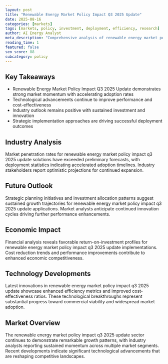 ```yaml
---
layout: post
title: "Renewable Energy Market Policy Impact Q3 2025 Update"
date: 2025-08-16
categories: [markets]
tags: [markets, policy, investment, deployment, efficiency, research]
author: AI Energy Analyst
meta_description: "Comprehensive analysis of renewable energy market policy impact q3 2025 update covering market trends, technology developments, and industry outlook. Discover key insights and future projections."
reading_time: 1
featured: false
seo_score: 88
subcategory: policy
---
```


## Key Takeaways

- Renewable Energy Market Policy Impact Q3 2025 Update demonstrates strong market momentum with accelerating adoption rates
- Technological advancements continue to improve performance and cost-effectiveness
- Industry outlook remains positive with sustained investment and innovation
- Strategic implementation approaches are driving successful deployment outcomes

## Industry Analysis

Market penetration rates for renewable energy market policy impact q3 2025 update solutions have exceeded preliminary forecasts, with deployment statistics indicating accelerated adoption timelines. Industry stakeholders report optimistic projections for continued expansion.

## Future Outlook

Strategic planning initiatives and investment allocation patterns suggest sustained growth trajectories for renewable energy market policy impact q3 2025 update applications. Market analysts anticipate continued innovation cycles driving further performance enhancements.

## Economic Impact

Financial analysis reveals favorable return-on-investment profiles for renewable energy market policy impact q3 2025 update implementations. Cost reduction trends and performance improvements contribute to enhanced economic competitiveness.

## Technology Developments

Latest innovations in renewable energy market policy impact q3 2025 update showcase enhanced efficiency metrics and improved cost-effectiveness ratios. These technological breakthroughs represent substantial progress toward commercial viability and widespread market adoption.

## Market Overview

The renewable energy market policy impact q3 2025 update sector continues to demonstrate remarkable growth patterns, with industry analysts reporting sustained momentum across multiple market segments. Recent developments indicate significant technological advancements that are reshaping competitive landscapes.

